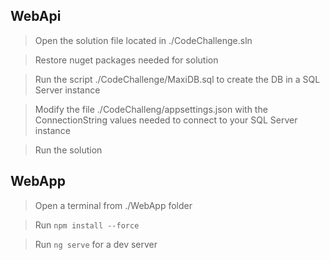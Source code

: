 ## WebApi

  > Open the solution file located in ./CodeChallenge.sln

  > Restore nuget packages needed for solution
  
  > Run the script ./CodeChallenge/MaxiDB.sql to create the DB in a SQL Server instance

  > Modify the file ./CodeChalleng/appsettings.json with the ConnectionString values needed to connect to your SQL Server instance

  > Run the solution

## WebApp

  > Open a terminal from ./WebApp folder

  > Run `npm install --force`
    
  > Run `ng serve` for a dev server
